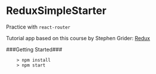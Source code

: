 # ReduxSimpleStarter

Practice with `react-router`

Tutorial app based on this course by Stephen Grider: [Redux](https://www.udemy.com/react-redux/)

###Getting Started###

```
	> npm install
	> npm start
```
